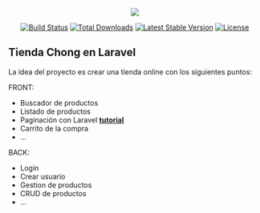 <p align="center"><img src="https://laravel.com/assets/img/components/logo-laravel.svg"></p>

<p align="center">
<a href="https://travis-ci.org/laravel/framework"><img src="https://travis-ci.org/laravel/framework.svg" alt="Build Status"></a>
<a href="https://packagist.org/packages/laravel/framework"><img src="https://poser.pugx.org/laravel/framework/d/total.svg" alt="Total Downloads"></a>
<a href="https://packagist.org/packages/laravel/framework"><img src="https://poser.pugx.org/laravel/framework/v/stable.svg" alt="Latest Stable Version"></a>
<a href="https://packagist.org/packages/laravel/framework"><img src="https://poser.pugx.org/laravel/framework/license.svg" alt="License"></a>
</p>

## Tienda Chong en  Laravel

La idea del proyecto es crear una tienda online con los siguientes puntos:

FRONT:
- Buscador de productos
- Listado de productos
- Paginación con Laravel **[tutorial](http://jquery-manual.blogspot.com.es/2015/12/18-tutorial-de-laravel-5-search-form.html)**
- Carrito de la compra
-   ...

BACK:

- Login 
- Crear usuario
- Gestion de productos
- CRUD de productos
- ...